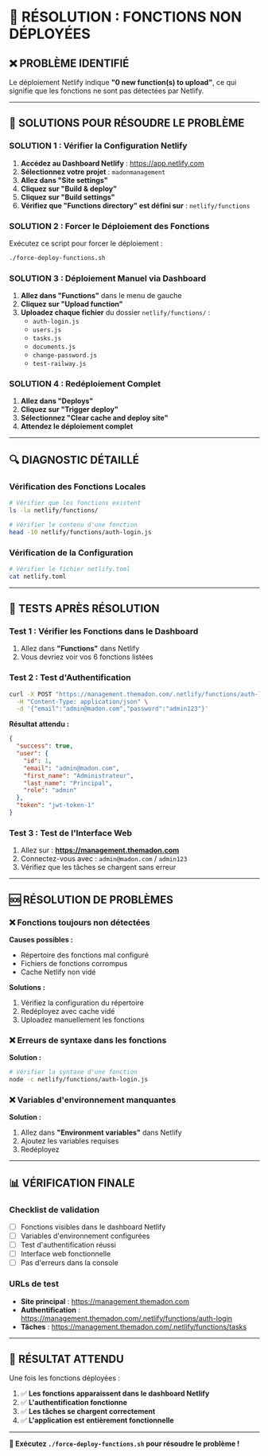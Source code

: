 # 🔧 RÉSOLUTION : FONCTIONS NON DÉPLOYÉES

## ❌ **PROBLÈME IDENTIFIÉ**

Le déploiement Netlify indique **"0 new function(s) to upload"**, ce qui signifie que les fonctions ne sont pas détectées par Netlify.

---

## 🎯 **SOLUTIONS POUR RÉSOUDRE LE PROBLÈME**

### **SOLUTION 1 : Vérifier la Configuration Netlify**

1. **Accédez au Dashboard Netlify** : https://app.netlify.com
2. **Sélectionnez votre projet** : `madonmanagement`
3. **Allez dans "Site settings"**
4. **Cliquez sur "Build & deploy"**
5. **Cliquez sur "Build settings"**
6. **Vérifiez que "Functions directory" est défini sur** : `netlify/functions`

### **SOLUTION 2 : Forcer le Déploiement des Fonctions**

Exécutez ce script pour forcer le déploiement :

```bash
./force-deploy-functions.sh
```

### **SOLUTION 3 : Déploiement Manuel via Dashboard**

1. **Allez dans "Functions"** dans le menu de gauche
2. **Cliquez sur "Upload function"**
3. **Uploadez chaque fichier** du dossier `netlify/functions/` :
   - `auth-login.js`
   - `users.js`
   - `tasks.js`
   - `documents.js`
   - `change-password.js`
   - `test-railway.js`

### **SOLUTION 4 : Redéploiement Complet**

1. **Allez dans "Deploys"**
2. **Cliquez sur "Trigger deploy"**
3. **Sélectionnez "Clear cache and deploy site"**
4. **Attendez le déploiement complet**

---

## 🔍 **DIAGNOSTIC DÉTAILLÉ**

### **Vérification des Fonctions Locales**
```bash
# Vérifier que les fonctions existent
ls -la netlify/functions/

# Vérifier le contenu d'une fonction
head -10 netlify/functions/auth-login.js
```

### **Vérification de la Configuration**
```bash
# Vérifier le fichier netlify.toml
cat netlify.toml
```

---

## 🧪 **TESTS APRÈS RÉSOLUTION**

### **Test 1 : Vérifier les Fonctions dans le Dashboard**
1. Allez dans **"Functions"** dans Netlify
2. Vous devriez voir vos 6 fonctions listées

### **Test 2 : Test d'Authentification**
```bash
curl -X POST "https://management.themadon.com/.netlify/functions/auth-login" \
  -H "Content-Type: application/json" \
  -d '{"email":"admin@madon.com","password":"admin123"}'
```

**Résultat attendu :**
```json
{
  "success": true,
  "user": {
    "id": 1,
    "email": "admin@madon.com",
    "first_name": "Administrateur",
    "last_name": "Principal",
    "role": "admin"
  },
  "token": "jwt-token-1"
}
```

### **Test 3 : Test de l'Interface Web**
1. Allez sur : **https://management.themadon.com**
2. Connectez-vous avec : `admin@madon.com` / `admin123`
3. Vérifiez que les tâches se chargent sans erreur

---

## 🆘 **RÉSOLUTION DE PROBLÈMES**

### **❌ Fonctions toujours non détectées**
**Causes possibles :**
- Répertoire des fonctions mal configuré
- Fichiers de fonctions corrompus
- Cache Netlify non vidé

**Solutions :**
1. Vérifiez la configuration du répertoire
2. Redéployez avec cache vidé
3. Uploadez manuellement les fonctions

### **❌ Erreurs de syntaxe dans les fonctions**
**Solution :**
```bash
# Vérifier la syntaxe d'une fonction
node -c netlify/functions/auth-login.js
```

### **❌ Variables d'environnement manquantes**
**Solution :**
1. Allez dans **"Environment variables"** dans Netlify
2. Ajoutez les variables requises
3. Redéployez

---

## 📊 **VÉRIFICATION FINALE**

### **Checklist de validation**
- [ ] Fonctions visibles dans le dashboard Netlify
- [ ] Variables d'environnement configurées
- [ ] Test d'authentification réussi
- [ ] Interface web fonctionnelle
- [ ] Pas d'erreurs dans la console

### **URLs de test**
- **Site principal** : https://management.themadon.com
- **Authentification** : https://management.themadon.com/.netlify/functions/auth-login
- **Tâches** : https://management.themadon.com/.netlify/functions/tasks

---

## 🎉 **RÉSULTAT ATTENDU**

Une fois les fonctions déployées :

1. ✅ **Les fonctions apparaissent dans le dashboard Netlify**
2. ✅ **L'authentification fonctionne**
3. ✅ **Les tâches se chargent correctement**
4. ✅ **L'application est entièrement fonctionnelle**

---

**🚀 Exécutez `./force-deploy-functions.sh` pour résoudre le problème !**

